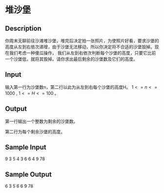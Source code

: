 # 堆沙堡

## Description
你周末无聊前往沙滩堆沙堡，堆完后决定拍一张照片，为使照片好看，要求沙堡的高度从左到右依次递增，由于沙堡无法移动，所以你决定将不合适的沙堡毁掉。现在我们考虑一种傻瓜操作，
我们从左到右依次判断每个沙堡的高度，只要它比前一个沙堡低，就将其毁掉。请你求出最后剩余的沙堡数及它们的高度。

## Input
输入第一行为沙堡数n，第二行以此为从左到右每个沙堡的高度H。 $1<=n<=1000$ , $1<=H<=100$ 。

## Output
第一行输出一个整数为剩余的沙堡数。

第二行为每个剩余沙堡的高度。

## Sample Input
9
3 5 4 3 6 6 4 9 78

## Sample Output
6
3 5 6 6 9 78
